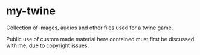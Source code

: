 # my-twine
Collection of images, audios and other files used for a twine game.

Public use of custom made material here contained must first be discussed with me, due to copyright issues.
